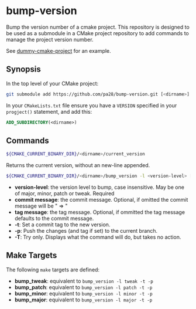 # bump-version
Bump the version number of a cmake project. This repository is designed to be used as a submodule in a CMake project repository
to add commands to manage the project version number.

See [dummy-cmake-project](https://github.com/pa28/dummy-cmake-project) for
an example.

## Synopsis

In the top level of your CMake project:
```bash
git submodule add https://github.com/pa28/bump-version.git [<dirname>]
```

In your `CMakeLists.txt` file ensure you have a `VERSION` specified in your
`progject()` statement, and add this:
```cmake
ADD_SUBDIRECTORY(<dirname>)
```

## Commands
```bash
${CMAKE_CURRENT_BINARY_DIR}/<dirname>/current_version
```
Returns the current version, without an new-line appended.

```bash
${CMAKE_CURRENT_BINARY_DIR}/<dirname>/bump_version -l <version-level> [-m "commit message"] [-M "tag message"] [-t] [-p] [-T]
```
 * **version-level**: the version level to bump, case insensitive.
  May be one of major, minor, patch or tweak. Required
 * **commit message**: the commit message. Optional, if omitted the commit
 message will be "<current-version> => <new-version> <version-level>"
 * **tag message**: the tag message. Optional, if ommitted the tag message
 defaults to the commit message.
 * **-t**: Set a commit tag to the new version.
 * **-p**: Push the changes (and tag if set) to the current branch.
 * **-T**: Try only. Displays what the command will do, but takes no action.

## Make Targets

The following `make` targets are defined:
 * **bump_tweak**: equivalent to `bump_version -l tweak -t -p`
 * **bump_patch**: equivalent to `bump_version -l patch -t -p`
 * **bump_minor**: equivalent to `bump_version -l minor -t -p`
 * **bump_major**: equivalent to `bump_version -l major -t -p` 